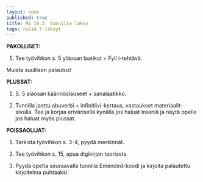 ```yaml
---
layout: none
published: true
title: Ma 18.3. tunnille läksy
tags: rub14.7 läksyt
---
```

**PAKOLLISET:**

1. Tee työvihkon s. 5 yläosan laatikot + Fyll i-tehtävä.

Muista suullisen palautus!


**PLUSSAT:**

1. S. 5 alaosan käännöslauseet + sanalaatikko.

2. Tunnilla jaettu abuverbi + infinitiivi-kertaus, vastaukset materiaalit-sivulla. Tee ja korjaa erivärisellä kynällä jos haluat treeniä ja näytä opelle jos haluat myös plussat.

**POISSAOLIJAT:**

1. Tarkista työvihkon s. 3-4, pyydä merkinnät.

2. Tee työvihkon s. 15, apua digikirjan teoriasta.

3. Pyydä opelta seuraavalla tunnilla Emended-koodi ja kirjoita palautettu kirjoitelma puhtaaksi.
